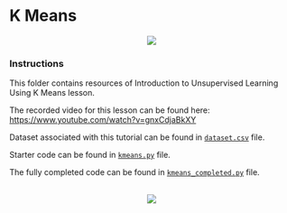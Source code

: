 # K Means

<p align="center">
 <img src="http://www.codeheroku.com/static/images/kmeans.gif">
</p>

### Instructions

This folder contains resources of Introduction to Unsupervised Learning Using K Means lesson.

The recorded video for this lesson can be found here: https://www.youtube.com/watch?v=gnxCdjaBkXY

Dataset associated with this tutorial can be found in [`dataset.csv`](https://github.com/codeheroku/Introduction-to-Machine-Learning/blob/master/K%20Means/dataset.csv) file.

Starter code can be found in [`kmeans.py`](https://github.com/codeheroku/Introduction-to-Machine-Learning/blob/master/K%20Means/kmeans.py) file.

The fully completed code can be found in [`kmeans_completed.py`](https://github.com/codeheroku/Introduction-to-Machine-Learning/blob/master/K%20Means/kmeans_completed.py) file.
<br><br>



<p align="center"><a href="http://www.codeheroku.com/">
 <img src="http://www.codeheroku.com/static/images/logo5.png"></a>
</p>
